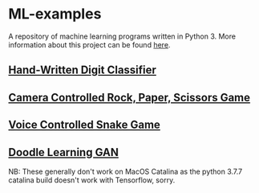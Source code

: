 # ML-examples
A repository of machine learning programs written in Python 3.
More information about this project can be found [here](https://gcmacneil.com/ML-examples.html).

## [Hand-Written Digit Classifier](digit-classifier)
## [Camera Controlled Rock, Paper, Scissors Game](camera-rock-paper-scissors)
## [Voice Controlled Snake Game](voice-snake)
## [Doodle Learning GAN](doodle-learner)

NB: These generally don't work on MacOS Catalina as the python 3.7.7 catalina build doesn't work with Tensorflow, sorry.
